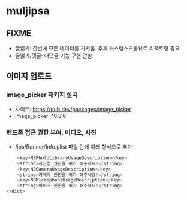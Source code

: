 # muljipsa

## FIXME

- 글읽기: 한번에 모든 데이터를 가져옴. 추후 커스텀스크롤뷰로 리팩토링 필요.
- 글읽기/댓글: 대댓글 기능 구현 안함.

## 이미지 업로드

### image_picker 패키지 설치

- 사이트: https://pub.dev/packages/image_picker
- image_picker: ^0.8.6

### 핸드폰 접근 권한 부여, 비디오, 사진

- <project root>/ios/Runner/Info.plist 파일 안에 아래 형식으로 추가

```dart
    <key>NSPhotoLibraryUsageDescription</key>
    <string>사진첩 권한을 허가 해주세요!</string>
    <key>NSCameraUsageDescription</key>
    <string>카메라 권한을 허가 해주세요!</string>
    <key>NSMicrophoneUsageDescription</key>
    <string>마이크 권한을 허가 해주세요!</string>
</dict>
```